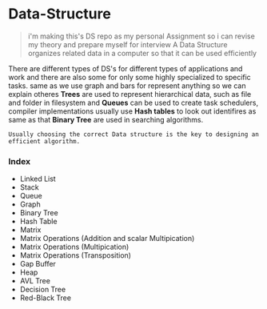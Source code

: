# Data-Structure
> i'm making this's DS repo as my personal Assignment so i can revise my theory and prepare myself for interview 
A Data Structure organizes related data in a computer so that it can be used efficiently 


There are different types of DS's for different types of applications and work and there are also some for only some highly specialized to specific tasks.
same as we use graph and bars for represent anything so we can explain otheres **Trees** are used to represent hierarchical data, such as file and folder in filesystem and **Queues** can be used to create task schedulers, compiler implementations usually use **Hash tables** to look out identifires as same as that **Binary Tree** are used in searching algorithms.

```
Usually choosing the correct Data structure is the key to designing an efficient algorithm. 

```

### Index

- Linked List
- Stack 
- Queue
- Graph
- Binary Tree
- Hash Table
- Matrix
- Matrix Operations (Addition and scalar Multipication)
- Matrix Operations (Multipication)
- Matrix Operations (Transposition)
- Gap Buffer
- Heap
- AVL Tree
- Decision Tree
- Red-Black Tree

